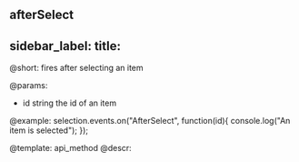 afterSelect
---
sidebar_label: 
title: 
---          

@short:
	fires after selecting an item

@params:
- id		string		the id of an item



@example:
selection.events.on("AfterSelect", function(id){
    console.log("An item is selected");
});


@template:	api_method
@descr:


